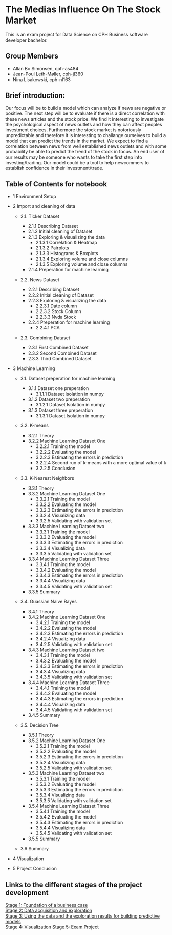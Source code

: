 # The Medias Influence On The Stock Market  

This is an exam project for Data Science on CPH Business software developer bachelor.

## Group Members

- Allan Bo Simonsen, cph-as484
- Jean-Poul Leth-Møller, cph-jl360
- Nina Lisakowski, cph-nl163

## Brief introduction:  
Our focus will be to build a model which can analyze if news are negative or positive. The next step will be to evaluate if there is a direct correlation with these news articles and the stock price. We find it interesting to investigate the psychological aspect of news outlets and how they can affect peoples investment choices. Furthermore the stock market is notoriously unpredictable and therefore it is interesting to challange ourselves to build a model that can predict the trends in the market. We expect to find a correlation between news from well established news outlets and with some probability be able to predict the trend of the stock in focus. An end user of our results may be someone who wants to take the first step into investing/trading. Our model could be a tool to help newcommers to establish confidence in their investment/trade.  

## Table of Contents for notebook
* 1 Environment Setup
* 2 Import and cleaning of data

    * 2.1. Ticker Dataset
        * 2.1.1 Describing Dataset
        * 2.1.2 Initial cleaning of Dataset
        * 2.1.3 Exploring & visualizing the data
            * 2.1.3.1 Correlation & Heatmap
            * 2.1.3.2 Pairplots
            * 2.1.3.3 Histograms & Boxplots
            * 2.1.3.4 Exploring volume and close columns
            * 2.1.3.5 Exploring volume and close columns
        * 2.1.4 Preperation for machine learning
        
     * 2.2. News Dataset
        * 2.2.1 Describing Dataset
        * 2.2.2 Initial cleaning of Dataset
        * 2.2.3 Exploring & visualizing the data
            * 2.2.3.1 Date column
            * 2.2.3.2 Stock Column
            * 2.2.3.3 Nvda Stock
        * 2.2.4 Preperation for machine learning
            * 2.2.4.1 PCA
            
     * 2.3. Combining Dataset
         * 2.3.1 First Combined Dataset
         * 2.3.2 Second Combined Dataset
         * 2.3.3 Third Combined Dataset
         
* 3 Machine Learning

    * 3.1. Dataset preperation for machine learning
        * 3.1.1 Dataset one preperation
            * 3.1.1.1 Dataset Isolation in numpy
        * 3.1.2 Dataset two preperation
            * 3.1.2.1 Dataset Isolation in numpy
        * 3.1.3 Dataset three preperation
            * 3.1.3.1 Dataset Isolation in numpy
    
    * 3.2. K-means
        * 3.2.1 Theory
        * 3.2.2 Machine Learning Dataset One
            * 3.2.2.1 Training the model
            * 3.2.2.2 Evaluating the model
            * 3.2.2.3 Estimating the errors in prediction
            * 3.2.2.4 Second run of k-means with a more optimal value of k
            * 3.2.2.5 Conclusion
    
    * 3.3. K-Nearest Neighbors
        * 3.3.1 Theory
        * 3.3.2 Machine Learning Dataset One
            * 3.3.2.1 Training the model
            * 3.3.2.2 Evaluating the model
            * 3.3.2.3 Estimating the errors in prediction
            * 3.3.2.4 Visualizing data
            * 3.3.2.5 Validating with validation set
        * 3.3.3 Machine Learning Dataset two
            * 3.3.3.1 Training the model
            * 3.3.3.2 Evaluating the model
            * 3.3.3.3 Estimating the errors in prediction
            * 3.3.3.4 Visualizing data
            * 3.3.3.5 Validating with validation set
        * 3.3.4 Machine Learning Dataset Three
            * 3.3.4.1 Training the model
            * 3.3.4.2 Evaluating the model
            * 3.3.4.3 Estimating the errors in prediction
            * 3.3.4.4 Visualizing data
            * 3.3.4.5 Validating with validation set
        * 3.3.5 Summary

    * 3.4. Guassian Naive Bayes
        * 3.4.1 Theory
        * 3.4.2 Machine Learning Dataset One
            * 3.4.2.1 Training the model
            * 3.4.2.2 Evaluating the model
            * 3.4.2.3 Estimating the errors in prediction
            * 3.4.2.4 Visualizing data
            * 3.4.2.5 Validating with validation set
        * 3.4.3 Machine Learning Dataset two
            * 3.4.3.1 Training the model
            * 3.4.3.2 Evaluating the model
            * 3.4.3.3 Estimating the errors in prediction
            * 3.4.3.4 Visualizing data
            * 3.4.3.5 Validating with validation set
        * 3.4.4 Machine Learning Dataset Three
            * 3.4.4.1 Training the model
            * 3.4.4.2 Evaluating the model
            * 3.4.4.3 Estimating the errors in prediction
            * 3.4.4.4 Visualizing data
            * 3.4.4.5 Validating with validation set
        * 3.4.5 Summary
    * 3.5. Decision Tree
        * 3.5.1 Theory
        * 3.5.2 Machine Learning Dataset One
            * 3.5.2.1 Training the model
            * 3.5.2.2 Evaluating the model
            * 3.5.2.3 Estimating the errors in prediction
            * 3.5.2.4 Visualizing data
            * 3.5.2.5 Validating with validation set
        * 3.5.3 Machine Learning Dataset two
            * 3.5.3.1 Training the model
            * 3.5.3.2 Evaluating the model
            * 3.5.3.3 Estimating the errors in prediction
            * 3.5.3.4 Visualizing data
            * 3.5.3.5 Validating with validation set
        * 3.5.4 Machine Learning Dataset Three
            * 3.5.4.1 Training the model
            * 3.5.4.2 Evaluating the model
            * 3.5.4.3 Estimating the errors in prediction
            * 3.5.4.4 Visualizing data
            * 3.5.4.5 Validating with validation set
        * 3.5.5 Summary
    * 3.6 Summary

* 4 Visualization
* 5 Project Conclusion

## Links to the different stages of the project development
[Stage 1: Foundation of a business case](https://github.com/Jean-Poul/Data-Science-Exam-Project/blob/main/README-STAGE1.md)  
[Stage 2: Data acquisition and exploration](https://github.com/Jean-Poul/Data-Science-Exam-Project/blob/main/README-STAGE2.md)  
[Stage 3: Using the data and the exploration results for building predictive models](https://github.com/Jean-Poul/Data-Science-Exam-Project/blob/main/README-STAGE3.md)  
[Stage 4: Visualization](https://github.com/Jean-Poul/Data-Science-Exam-Project/blob/main/README-STAGE4.md)
[Stage 5: Exam Project](https://github.com/Jean-Poul/Data-Science-Exam-Project/blob/main/README-STAGE5.md)